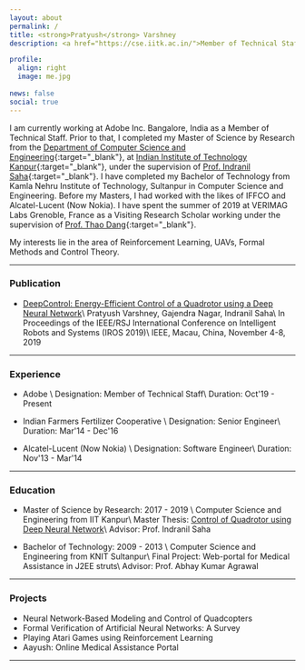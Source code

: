 ```yaml
---
layout: about
permalink: /
title: <strong>Pratyush</strong> Varshney
description: <a href="https://cse.iitk.ac.in/">Member of Technical Staff | Adobe</a> 

profile:
  align: right
  image: me.jpg
  
news: false
social: true
---
```


I am currently working at Adobe Inc. Bangalore, India as a Member of Technical Staff. Prior to that, I completed my Master of Science by Research from the [Department of Computer Science and Engineering](https://www.cse.iitk.ac.in/){:target="\_blank"}, at [Indian Institute of Technology Kanpur](http://www.iitk.ac.in/){:target="\_blank"}, under the supervision of [Prof. Indranil Saha](https://www.cse.iitk.ac.in/users/isaha/){:target="\_blank"}. I have completed my Bachelor of Technology from Kamla Nehru Institute of Technology, Sultanpur in Computer Science and Engineering. Before my Masters, I had worked with the likes of IFFCO and Alcatel-Lucent (Now Nokia). I have spent the summer of 2019 at VERIMAG Labs Grenoble, France as a Visiting Research Scholar working under the supervision of [Prof. Thao Dang](http://www-verimag.imag.fr/PEOPLE/Thao.Dang/){:target="\_blank"}.


My interests lie in the area of Reinforcement Learning, UAVs, Formal Methods and Control Theory.


-----------------

### __Publication__

* [DeepControl: Energy-Efficient Control of a Quadrotor using a Deep Neural Network](https://www.youtube.com/watch?v=kWvylnCUUAQ&feature=youtu.be)\\
  Pratyush Varshney, Gajendra Nagar, Indranil Saha\\
  In Proceedings of the IEEE/RSJ International Conference on Intelligent Robots and Systems (IROS 2019)\\
  IEEE, Macau, China, November 4-8, 2019
 
-----------------

### __Experience__

* Adobe \\
  Designation: Member of Technical Staff\\
  Duration: Oct'19 - Present

* Indian Farmers Fertilizer Cooperative \\
  Designation: Senior Engineer\\
  Duration: Mar'14 - Dec'16 

* Alcatel-Lucent (Now Nokia) \\
  Designation: Software Engineer\\
  Duration: Nov'13 - Mar'14 


-----------------

### __Education__

* Master of Science by Research: 2017 - 2019 \\
  Computer Science and Engineering from IIT Kanpur\\
  Master Thesis: <a class="page-link" href="{{ '/assets/pdf/PratyushVarshneyMSThesis.pdf' | prepend: site.baseurl | prepend: site.url }}">Control of Quadrotor using Deep Neural Network</a>\\
  Advisor: Prof. Indranil Saha

* Bachelor of Technology: 2009 - 2013 \\
  Computer Science and Engineering from KNIT Sultanpur\\
  Final Project: Web-portal for Medical Assistance in J2EE struts\\
  Advisor: Prof. Abhay Kumar Agrawal



--------------

### __Projects__

* Neural Network-Based Modeling and Control of Quadcopters 
* Formal Verification of Artificial Neural Networks: A Survey 
* Playing Atari Games using Reinforcement Learning 
* Aayush: Online Medical Assistance Portal

----------------------------------------